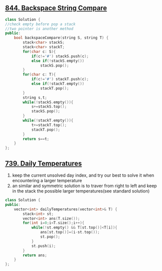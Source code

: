 ## [844. Backspace String Compare](https://leetcode.com/problems/backspace-string-compare/)

```c++
class Solution {
//check empty before pop a stack
//two pointer is another method
public:
    bool backspaceCompare(string S, string T) {
        stack<char> stackS;
        stack<char> stackT;
        for(char c: S){
            if(c!='#') stackS.push(c);
            else if(!stackS.empty())
                stackS.pop();
        }
        for(char c: T){
            if(c!='#') stackT.push(c);
            else if(!stackT.empty())
                stackT.pop();
        }
        string s,t;
        while(!stackS.empty()){
            s+=stackS.top();
            stackS.pop();
        }
        while(!stackT.empty()){
            t+=stackT.top();
            stackT.pop();
        }
        return s==t;
    }
};
```


## [739. Daily Temperatures](https://leetcode.com/problems/daily-temperatures/)
1. keep the current unsolved day index, and try our best to solve it when encountering a larger temperature
2. an similar and symmetric solution is to traver from right to left and keep in the stack the possible larger temperatures(see standard solution)

```c++
class Solution {
public:
    vector<int> dailyTemperatures(vector<int>& T) {
        stack<int> st;
        vector<int> ans(T.size());
        for(int i=0;i<T.size();i++){ 
            while(!st.empty() && T[st.top()]<T[i]){
                ans[st.top()]=(i-st.top());
                st.pop();
            }
            st.push(i);
        }
        return ans;
    }
};


```
